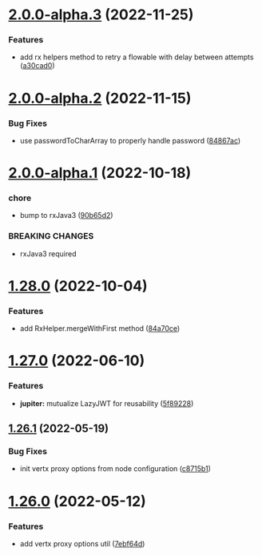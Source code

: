 # [2.0.0-alpha.3](https://github.com/gravitee-io/gravitee-common/compare/2.0.0-alpha.2...2.0.0-alpha.3) (2022-11-25)


### Features

* add rx helpers method to retry a flowable with delay between attempts ([a30cad0](https://github.com/gravitee-io/gravitee-common/commit/a30cad0662b9aad20cd729189b5c5e9674650f71))

# [2.0.0-alpha.2](https://github.com/gravitee-io/gravitee-common/compare/2.0.0-alpha.1...2.0.0-alpha.2) (2022-11-15)


### Bug Fixes

* use passwordToCharArray to properly handle password ([84867ac](https://github.com/gravitee-io/gravitee-common/commit/84867ac1b3717f0a460c3328d9335c5df72e36f3))

# [2.0.0-alpha.1](https://github.com/gravitee-io/gravitee-common/compare/1.28.0...2.0.0-alpha.1) (2022-10-18)


### chore

* bump to rxJava3 ([90b65d2](https://github.com/gravitee-io/gravitee-common/commit/90b65d2730765cf57e3a1945fd3853f48bc4e4c4))


### BREAKING CHANGES

* rxJava3 required

# [1.28.0](https://github.com/gravitee-io/gravitee-common/compare/1.27.0...1.28.0) (2022-10-04)


### Features

* add RxHelper.mergeWithFirst method ([84a70ce](https://github.com/gravitee-io/gravitee-common/commit/84a70ceba01be3b6bf621e8636d541d8c3c4bfde))

# [1.27.0](https://github.com/gravitee-io/gravitee-common/compare/1.26.1...1.27.0) (2022-06-10)


### Features

* **jupiter:** mutualize LazyJWT for reusability ([5f89228](https://github.com/gravitee-io/gravitee-common/commit/5f89228af480f1ef565475ae6f5e33f0f4fb681b))

## [1.26.1](https://github.com/gravitee-io/gravitee-common/compare/1.26.0...1.26.1) (2022-05-19)


### Bug Fixes

* init vertx proxy options from node configuration ([c8715b1](https://github.com/gravitee-io/gravitee-common/commit/c8715b12ca2376c2161c1dea86f465033dea1faa))

# [1.26.0](https://github.com/gravitee-io/gravitee-common/compare/1.25.0...1.26.0) (2022-05-12)


### Features

* add vertx proxy options util ([7ebf64d](https://github.com/gravitee-io/gravitee-common/commit/7ebf64d31ae36843e60a8b8383135de4c427cafd))
